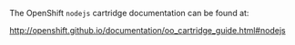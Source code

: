The OpenShift `nodejs` cartridge documentation can be found at:

http://openshift.github.io/documentation/oo_cartridge_guide.html#nodejs
